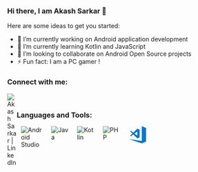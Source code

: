 ### Hi there, I am Akash Sarkar 👋


Here are some ideas to get you started:

- 🔭 I’m currently working on Android application development
- 🌱 I’m currently learning Kotlin and JavaScript
- 👯 I’m looking to collaborate on Android Open Source projects
- ⚡ Fun fact: I am a PC gamer !

### Connect with me:

[<img align="left" alt="Akash Sarkar | LinkedIn" width="22px" src="https://image.flaticon.com/icons/png/512/174/174857.png" />][linkedin]

<br />

### Languages and Tools:

<img align="left" alt="Android Studio" width="50px" height="50px" hspace="10" src="https://upload.wikimedia.org/wikipedia/commons/3/34/Android_Studio_icon.svg" /> 
<img align="left" alt="Java" width="40px" height="40px" hspace="10" src="https://seeklogo.com/images/J/java-logo-7F8B35BAB3-seeklogo.com.png" />
<img align="left" alt="Kotlin" width="40px" height="40px" hspace="10" src="https://upload.wikimedia.org/wikipedia/commons/b/b5/Kotlin-logo.png" /> 
<img align="left" alt="PHP" width="40px" height="40px" hspace="10" src="https://upload.wikimedia.org/wikipedia/commons/2/27/PHP-logo.svg" /> 
<img align="left" alt="Visual Studio Code" width="40px" height="40px" hspace="10" src="https://raw.githubusercontent.com/github/explore/80688e429a7d4ef2fca1e82350fe8e3517d3494d/topics/visual-studio-code/visual-studio-code.png" />

[linkedin]: https://www.linkedin.com/in/akashsarkar188/
